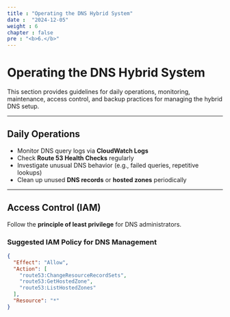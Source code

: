 ```yaml
---
title : "Operating the DNS Hybrid System"
date :  "2024-12-05"
weight : 6
chapter : false
pre : "<b>6.</b>"
---
```


# Operating the DNS Hybrid System

This section provides guidelines for daily operations, monitoring, maintenance, access control, and backup practices for managing the hybrid DNS setup.

---

## Daily Operations

- Monitor DNS query logs via **CloudWatch Logs**
- Check **Route 53 Health Checks** regularly
- Investigate unusual DNS behavior (e.g., failed queries, repetitive lookups)
- Clean up unused **DNS records** or **hosted zones** periodically

---

## Access Control (IAM)

Follow the **principle of least privilege** for DNS administrators.

### Suggested IAM Policy for DNS Management

```json
{
  "Effect": "Allow",
  "Action": [
    "route53:ChangeResourceRecordSets",
    "route53:GetHostedZone",
    "route53:ListHostedZones"
  ],
  "Resource": "*"
}
